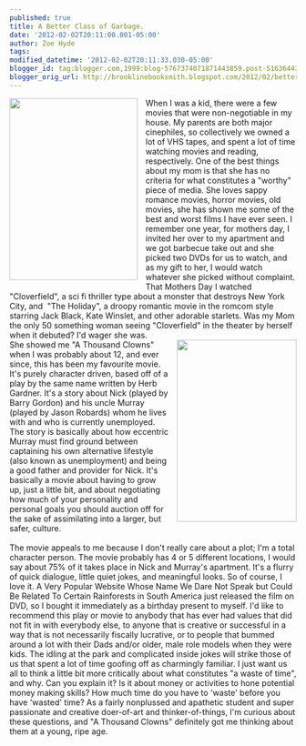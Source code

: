 ```yaml
---
published: true
title: A Better Class of Garbage.
date: '2012-02-02T20:11:00.001-05:00'
author: Zoe Hyde
tags: 
modified_datetime: '2012-02-02T20:11:33.030-05:00'
blogger_id: tag:blogger.com,1999:blog-5767374071871443859.post-5163644313462475972
blogger_orig_url: http://brooklinebooksmith.blogspot.com/2012/02/better-class-of-garbage.html
---
```


<div class="separator" style="clear: both; text-align: center;"><a href="http://ecx.images-amazon.com/images/I/51JK5RuYHvL.jpg" imageanchor="1" style="clear: left; float: left; margin-bottom: 1em; margin-right: 1em;"><img border="0" height="320" src="http://ecx.images-amazon.com/images/I/51JK5RuYHvL.jpg" width="225" /></a></div><div style="text-align: left;">When I was a kid, there were a few movies that were non-negotiable in my house. My parents are both major cinephiles, so collectively we owned a lot of VHS tapes, and spent a lot of time watching movies and reading, respectively. One of the best things about my mom is that she has no criteria for what constitutes a "worthy" piece of media. She loves sappy romance movies, horror movies, old movies, she has shown me some of the best and worst films I have ever seen. I remember one year, for mothers day, I invited her over to my apartment and we got barbecue take out and she picked two DVDs for us to watch, and as my gift to her, I would watch whatever she picked without complaint. That Mothers Day I watched "Cloverfield", a sci fi thriller type about a monster that destroys New York City, and &nbsp;"The Holiday", a droopy romantic movie in the romcom style starring Jack Black, Kate Winslet, and other adorable starlets. Was my Mom the only 50 something woman seeing "Cloverfield" in the theater by herself when it debuted? I'd wager she was.&nbsp;</div><div style="text-align: left;"><a href="http://retrobookshop.com/images/products/display/103427.jpg" imageanchor="1" style="clear: right; float: right; margin-bottom: 1em; margin-left: 1em;"><img border="0" height="320" src="http://retrobookshop.com/images/products/display/103427.jpg" width="210" /></a></div><div style="text-align: left;">She showed me "A Thousand Clowns" when I was probably about 12, and ever since, this has been my favourite movie. It's purely character driven, based off of a play by the same name written by Herb Gardner. It's a story about Nick (played by Barry Gordon) and his uncle Murray (played by Jason Robards) whom he lives with and who is currently unemployed. The story is basically about how eccentric Murray must find ground between captaining his own alternative lifestyle (also known as unemployment) and being a good father and provider for Nick. It's basically a movie about having to grow up, just a little bit, and about negotiating how much of your personality and personal goals you should auction off for the sake of assimilating into a larger, but safer, culture.<br /><br />The movie appeals to me because I don't really care about a plot; I'm a total character person. The movie probably has 4 or 5 different locations, I would say about 75% of it takes place in Nick and Murray's apartment. It's a flurry of quick dialogue, little quiet jokes, and meaningful looks. So of course, I love it. A Very Popular Website Whose Name We Dare Not Speak but Could Be Related To Certain Rainforests in South America just released the film on DVD, so I bought it&nbsp;immediately&nbsp;as a birthday present to myself. I'd like to recommend this play or movie to anybody that has ever had values that did not fit in with everybody else, to anyone that is creative or&nbsp;successful&nbsp;in a way that is not necessarily fiscally lucrative, or to people that bummed around a lot with their Dads and/or older, male role models when they were kids. The idling at the park and complicated inside jokes will strike those of us that spent a lot of time goofing off as charmingly familiar. I just want us all to think a little bit more critically about what constitutes "a waste of time", and why. Can you explain it? Is it about money or&nbsp;activities&nbsp;to hone potential money making skills? How much time do you have to 'waste' before you have 'wasted' time? As a fairly nonplussed and apathetic student and super passionate and creative doer-of-art and thinker-of-things, I'm curious about these questions, and "A Thousand Clowns" definitely got me thinking about them at a young, ripe age.&nbsp;</div>